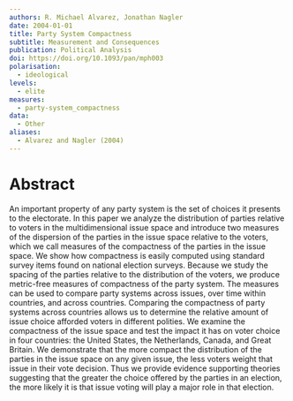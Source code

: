 ```yaml
---
authors: R. Michael Alvarez, Jonathan Nagler
date: 2004-01-01
title: Party System Compactness
subtitle: Measurement and Consequences
publication: Political Analysis
doi: https://doi.org/10.1093/pan/mph003
polarisation:
  - ideological
levels:
  - elite
measures:
  - party-system_compactness
data:
  - Other
aliases:
  - Alvarez and Nagler (2004)
---
```

# Abstract
An important property of any party system is the set of choices it presents to the electorate. In this paper we analyze the distribution of parties relative to voters in the multidimensional issue space and introduce two measures of the dispersion of the parties in the issue space relative to the voters, which we call measures of the compactness of the parties in the issue space. We show how compactness is easily computed using standard survey items found on national election surveys. Because we study the spacing of the parties relative to the distribution of the voters, we produce metric-free measures of compactness of the party system. The measures can be used to compare party systems across issues, over time within countries, and across countries. Comparing the compactness of party systems across countries allows us to determine the relative amount of issue choice afforded voters in different polities. We examine the compactness of the issue space and test the impact it has on voter choice in four countries: the United States, the Netherlands, Canada, and Great Britain. We demonstrate that the more compact the distribution of the parties in the issue space on any given issue, the less voters weight that issue in their vote decision. Thus we provide evidence supporting theories suggesting that the greater the choice offered by the parties in an election, the more likely it is that issue voting will play a major role in that election.